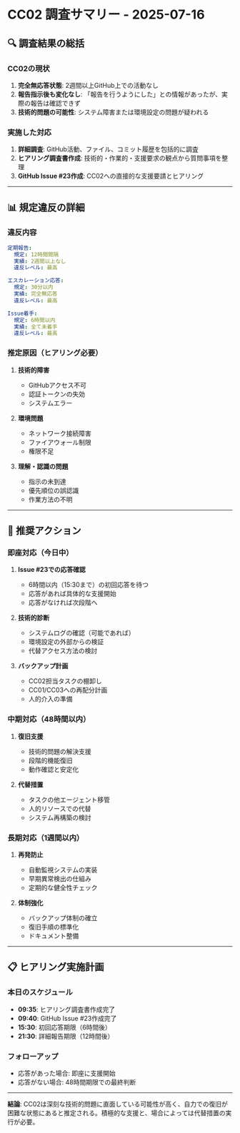 # CC02 調査サマリー - 2025-07-16

## 🔍 調査結果の総括

### CC02の現状
1. **完全無応答状態**: 2週間以上GitHub上での活動なし
2. **報告指示後も変化なし**: 「報告を行うようにした」との情報があったが、実際の報告は確認できず
3. **技術的問題の可能性**: システム障害または環境設定の問題が疑われる

### 実施した対応
1. **詳細調査**: GitHub活動、ファイル、コミット履歴を包括的に調査
2. **ヒアリング調査書作成**: 技術的・作業的・支援要求の観点から質問事項を整理
3. **GitHub Issue #23作成**: CC02への直接的な支援要請とヒアリング

---

## 📊 規定違反の詳細

### 違反内容
```yaml
定期報告:
  規定: 12時間間隔
  実績: 2週間以上なし
  違反レベル: 最高

エスカレーション応答:
  規定: 30分以内
  実績: 完全無応答
  違反レベル: 最高

Issue着手:
  規定: 6時間以内
  実績: 全て未着手
  違反レベル: 最高
```

### 推定原因（ヒアリング必要）
1. **技術的障害**
   - GitHubアクセス不可
   - 認証トークンの失効
   - システムエラー

2. **環境問題**
   - ネットワーク接続障害
   - ファイアウォール制限
   - 権限不足

3. **理解・認識の問題**
   - 指示の未到達
   - 優先順位の誤認識
   - 作業方法の不明

---

## 🚀 推奨アクション

### 即座対応（今日中）
1. **Issue #23での応答確認**
   - 6時間以内（15:30まで）の初回応答を待つ
   - 応答があれば具体的な支援開始
   - 応答がなければ次段階へ

2. **技術的診断**
   - システムログの確認（可能であれば）
   - 環境設定の外部からの検証
   - 代替アクセス方法の検討

3. **バックアップ計画**
   - CC02担当タスクの棚卸し
   - CC01/CC03への再配分計画
   - 人的介入の準備

### 中期対応（48時間以内）
1. **復旧支援**
   - 技術的問題の解決支援
   - 段階的機能復旧
   - 動作確認と安定化

2. **代替措置**
   - タスクの他エージェント移管
   - 人的リソースでの代替
   - システム再構築の検討

### 長期対応（1週間以内）
1. **再発防止**
   - 自動監視システムの実装
   - 早期異常検出の仕組み
   - 定期的な健全性チェック

2. **体制強化**
   - バックアップ体制の確立
   - 復旧手順の標準化
   - ドキュメント整備

---

## 📋 ヒアリング実施計画

### 本日のスケジュール
- **09:35**: ヒアリング調査書作成完了
- **09:40**: GitHub Issue #23作成完了
- **15:30**: 初回応答期限（6時間後）
- **21:30**: 詳細報告期限（12時間後）

### フォローアップ
- 応答があった場合: 即座に支援開始
- 応答がない場合: 48時間期限での最終判断

---

**結論**: CC02は深刻な技術的問題に直面している可能性が高く、自力での復旧が困難な状態にあると推定される。積極的な支援と、場合によっては代替措置の実行が必要。